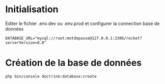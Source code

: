 # Initialisation

Editer le fichier .env.dev ou .env.prod et configurer la connection base de données

    DATABASE_URL="mysql://root:motdepasse@127.0.0.1:3306/rocket?serverVersion=8.0"


# Création de la base de données

    php bin/console doctrine:database:create
